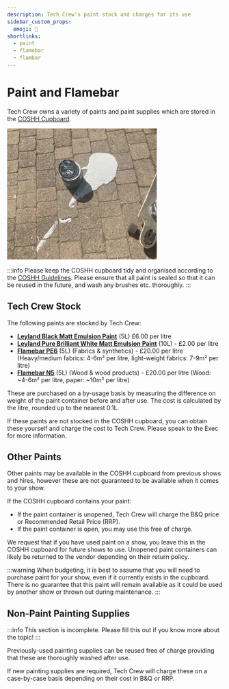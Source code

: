 ```yaml
---
description: Tech Crew's paint stock and charges for its use
sidebar_custom_props:
  emoji: 🎨
shortlinks:
  - paint
  - flamebar
  - flambar
---
```

# Paint and Flamebar

Tech Crew owns a variety of paints and paint supplies which are stored in the [COSHH Cupboard](../03-storage/coshh/index.md).

![paint on the floor](./pain-paint-dannyturner.jpg)

:::info
Please keep the COSHH cupboard tidy and organised according to the [COSHH Guidelines](../03-storage/coshh/index.md).
Please ensure that all paint is sealed so that it can be reused in the future, and wash any brushes etc. thoroughly.
:::

## Tech Crew Stock

The following paints are stocked by Tech Crew:
* **[Leyland Black Matt Emulsion Paint](https://www.diy.com/departments/leyland-trade-black-matt-emulsion-paint-5l/1335267_BQ.prd)**
  (5L) £6.00 per litre
* **[Leyland Pure Brilliant White Matt Emulsion Paint](https://www.diy.com/departments/leyland-pure-brilliant-white-matt-emulsion-paint-10l/1335443_BQ.prd)**
  (10L) - £2.00 per litre
* **[Flamebar PE6](https://www.flints.co.uk/products/pg_PE6/FLA015)** (5L) (Fabrics & synthetics) - £20.00 per litre
  (Heavy/medium fabrics: 4-6m² per litre, light-weight fabrics: 7-9m² per litre)
* **[Flamebar N5](https://www.flints.co.uk/products/pg_N5/FLA012)** (5L) (Wood & wood products) - £20.00 per litre
  (Wood: ~4-6m² per litre, paper: ~10m² per litre)

These are purchased on a by-usage basis by measuring the difference on weight of the paint container before and after
use. The cost is calculated by the litre, rounded up to the nearest 0.1L.

If these paints are not stocked in the COSHH cupboard, you can obtain these yourself and charge the cost to Tech Crew.
Please speak to the Exec for more information.

## Other Paints

Other paints may be available in the COSHH cupboard from previous shows and hires, however these are not guaranteed
to be available when it comes to your show.

If the COSHH cupboard contains your paint:
* If the paint container is unopened, Tech Crew will charge the B&Q price or Recommended Retail Price (RRP).
* If the paint container is open, you may use this free of charge.

We request that if you have used paint on a show, you leave this in the COSHH cupboard for future shows to use. Unopened
paint containers can likely be returned to the vendor depending on their return policy.

:::warning
When budgeting, it is best to assume that you will need to purchase paint for your show, even if it currently exists
in the cupboard. There is no guarantee that this paint will remain available as it could be used by another show or
thrown out during maintenance.
:::

## Non-Paint Painting Supplies
:::info
This section is incomplete. Please fill this out if you know more about the topic!
:::

Previously-used painting supplies can be reused free of charge providing that these are thoroughly washed after use.

If new painting supplies are required, Tech Crew will charge these on a case-by-case basis depending on their cost in
B&Q or RRP.
